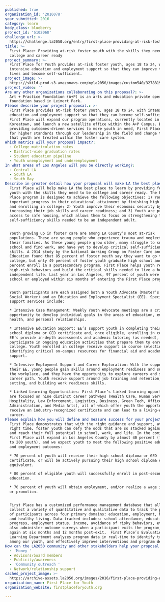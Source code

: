 ```yaml
---
published: true
organization_id: '2016078'
year_submitted: 2016
category: learn
body_class: blueberry
project_id: '6102068'
challenge_url: >-
  https://challenge.la2050.org/entry/first-place-providing-at-risk-foster-youth-with-the-skills-they-need-to-be-college-and-career-ready
title: >-
  First Place: Providing at-risk foster youth with the skills they need to be
  college and career ready
project_summary: >-
  First Place for Youth provides at-risk foster youth, ages 18 to 24, with
  intensive education and employment support so that they can improve their
  lives and become self-sufficient.
project_image: >-
  https://skild-prod.s3.amazonaws.com/myla2050/images/custom540/3278819955741-team89.jpg
project_video: ''
Are any other organizations collaborating on this proposal?: >-
  Art + Practice Foundation (A+P) is an arts and education private operating
  foundation based in Leimert Park.
Please describe your project proposal.: >-
  First Place provides at-risk foster youth, ages 18 to 24, with intensive
  education and employment support so that they can become self-sufficient.
  First Place will expand our program operations, currently located in
  Koreatown, and launch a new satellite office within the A+P Campus. By
  providing outcomes-driven services to more youth in need, First Place can push
  for higher standards through our leadership in the field and change the way
  that youth are treated within the foster care system.
Which metrics will your proposal impact?​:
  - College matriculation rates
  - District-wide graduation rates
  - Student education pipeline
  - Youth unemployment and underemployment
In what areas of Los Angeles will you be directly working?:
  - Central LA
  - South LA
  - South Bay
Describe in greater detail how your proposal will make LA the best place.: >-
  First Place will help make LA the best place to learn by providing foster
  youth with the skills they need to be college and career ready. The First
  Place program is designed to achieve the following objectives: 1) Youth make
  important progress in their educational attainment by finishing high school
  and enrolling in college; 2) Youth improve their economic security by
  increasing their job skills and career readiness; and 3) Youth are provided
  access to safe housing, which allows them to focus on strengthening the
  self-sufficiency skills needed to be an independent adult. 


  Youth growing up in foster care are among LA County’s most at-risk
  populations. These are young people who experience trauma and neglect within
  their families. As these young people grow older, many struggle to succeed in
  school and find work, and have yet to develop critical self-sufficiency
  skills. A 2014 study by the National Working Group on Foster Care and
  Education found that 85 percent of foster youth say they want to go to
  college, but only 49 percent of foster youth graduate high school and only 20
  percent enroll in a postsecondary program. First Place helps youth reduce
  high-risk behaviors and build the critical skills needed to live a healthy,
  independent life. Last year in Los Angeles, 97 percent of youth were attending
  school or employed within six months of entering the First Place program. 


  Youth participants are each assigned both a Youth Advocate (Master’s Level
  Social Worker) and an Education and Employment Specialist (EE). Specific
  support services include:

  * Intensive Case Management: Weekly Youth Advocate meetings are a critical
  opportunity to develop individual goals in the areas of education, employment,
  health, and personal relationships. 

  * Intensive Education Support: EE’s support youth in completing their high
  school diploma or GED certificate and, once eligible, enrolling in college.
  EE’s provide in-depth assessments and academic tutoring (as needed), and youth
  participate in ongoing education activities that prepare them to enroll in
  college. Youth enrolled in college receive support in course selection and
  identifying critical on-campus resources for financial aid and academic
  support.

  * Intensive Employment Support and Career Exploration: With the support of
  their EE, young people gain skills around employment readiness and success in
  the workplace, and they have the opportunity to explore careers and select a
  career path. Youth receive support around job training and retention, goal
  setting, and building work readiness skills. 

  * Linked Learning Opportunities: First Place’s linked learning opportunities
  are focused on nine distinct career pathways (Health Care, Human Services,
  Hospitality, Law Enforcement, Logistics, Business, Green Tech, Office
  Administration, and Media Arts), all of which offer youth the opportunity to
  receive an industry-recognized certificate and can lead to a living-wage
  career.
Please explain how you will define and measure success for your project.​: >-
  First Place demonstrates that with the right guidance and support, at the
  right time, foster youth can defy the odds that are so stacked against them
  and reach their full potential in school, work, and life. In the coming year,
  First Place will expand in Los Angeles County by almost 40 percent (from 145
  to 200 youth), and we expect youth to meet the following positive education
  and employment outcomes:

  * 70 percent of youth will receive their high school diploma or GED
  certificate, or will be actively pursuing their high school diploma or
  equivalent. 

  * 80 percent of eligible youth will successfully enroll in post-secondary
  education. 

  * 70 percent of youth will obtain employment, and/or realize a wage increase
  or promotion. 


  First Place has a customized performance management database that allows us to
  collect a variety of quantitative and qualitative data to track the progress
  of participants across four primary domains: education, employment, housing,
  and healthy living. Data tracked includes: school attendance, education
  progress, employment status, income, avoidance of risky behaviors, etc. We
  also administer outcome surveys when a participant exits the program, and then
  again at six months and 12 months post-exit.  First Place’s Evaluation and
  Learning Department analyzes program data in real-time to identify trends
  among our youth, and effectively improve interventions and program delivery.
How can the LA2050 community and other stakeholders help your proposal succeed?:
  - 'Money '
  - Advisors/board members
  - Publicity/awareness
  - 'Community outreach '
  - Network/relationship support
cached_project_image: >-
  https://archive-assets.la2050.org/images/2016/first-place-providing-at-risk-foster-youth-with-the-skills-they-need-to-be-college-and-career-ready/skild-prod.s3.amazonaws.com/myla2050/images/custom540/3278819955741-team89.jpg
organization_name: First Place for Youth
organization_website: firstplaceforyouth.org

---
```

